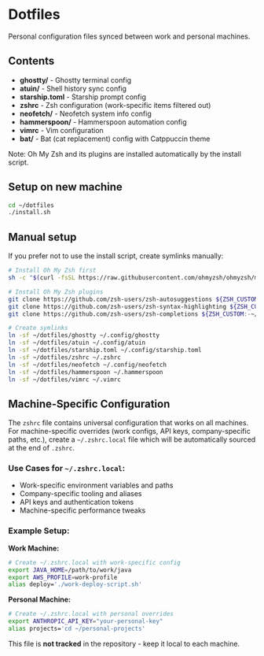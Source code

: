 # Dotfiles

Personal configuration files synced between work and personal machines.

## Contents

- **ghostty/** - Ghostty terminal config
- **atuin/** - Shell history sync config
- **starship.toml** - Starship prompt config
- **zshrc** - Zsh configuration (work-specific items filtered out)
- **neofetch/** - Neofetch system info config
- **hammerspoon/** - Hammerspoon automation config
- **vimrc** - Vim configuration
- **bat/** - Bat (cat replacement) config with Catppuccin theme

Note: Oh My Zsh and its plugins are installed automatically by the install script.

## Setup on new machine

```bash
cd ~/dotfiles
./install.sh
```

## Manual setup

If you prefer not to use the install script, create symlinks manually:

```bash
# Install Oh My Zsh first
sh -c "$(curl -fsSL https://raw.githubusercontent.com/ohmyzsh/ohmyzsh/master/install.sh)"

# Install Oh My Zsh plugins
git clone https://github.com/zsh-users/zsh-autosuggestions ${ZSH_CUSTOM:-~/.oh-my-zsh/custom}/plugins/zsh-autosuggestions
git clone https://github.com/zsh-users/zsh-syntax-highlighting ${ZSH_CUSTOM:-~/.oh-my-zsh/custom}/plugins/zsh-syntax-highlighting
git clone https://github.com/zsh-users/zsh-completions ${ZSH_CUSTOM:-~/.oh-my-zsh/custom}/plugins/zsh-completions

# Create symlinks
ln -sf ~/dotfiles/ghostty ~/.config/ghostty
ln -sf ~/dotfiles/atuin ~/.config/atuin
ln -sf ~/dotfiles/starship.toml ~/.config/starship.toml
ln -sf ~/dotfiles/zshrc ~/.zshrc
ln -sf ~/dotfiles/neofetch ~/.config/neofetch
ln -sf ~/dotfiles/hammerspoon ~/.hammerspoon
ln -sf ~/dotfiles/vimrc ~/.vimrc
```

## Machine-Specific Configuration

The `zshrc` file contains universal configuration that works on all machines. For machine-specific overrides (work configs, API keys, company-specific paths, etc.), create a `~/.zshrc.local` file which will be automatically sourced at the end of `.zshrc`.

### Use Cases for `~/.zshrc.local`:
- Work-specific environment variables and paths
- Company-specific tooling and aliases
- API keys and authentication tokens
- Machine-specific performance tweaks

### Example Setup:

**Work Machine:**
```bash
# Create ~/.zshrc.local with work-specific config
export JAVA_HOME=/path/to/work/java
export AWS_PROFILE=work-profile
alias deploy='./work-deploy-script.sh'
```

**Personal Machine:**
```bash
# Create ~/.zshrc.local with personal overrides
export ANTHROPIC_API_KEY="your-personal-key"
alias projects='cd ~/personal-projects'
```

This file is **not tracked** in the repository - keep it local to each machine.
